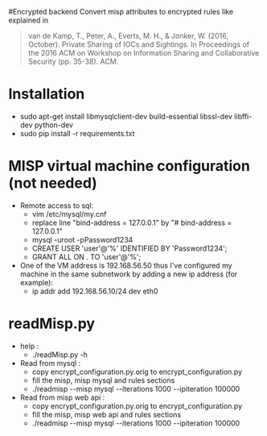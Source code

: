 #Encrypted backend
Convert misp attributes to encrypted rules like explained in 
> van de Kamp, T., Peter, A., Everts, M. H., & Jonker, W. (2016, October). Private Sharing of IOCs and Sightings. In Proceedings of the 2016 ACM on Workshop on Information Sharing and Collaborative Security (pp. 35-38). ACM.

# Installation

- sudo apt-get install libmysqlclient-dev build-essential libssl-dev libffi-dev python-dev
- sudo pip install -r requirements.txt

# MISP virtual machine configuration (not needed)
- Remote access to sql:
	- vim /etc/mysql/my.cnf
	- replace line "bind-address          = 127.0.0.1" by "# bind-address          = 127.0.0.1"
	- mysql -uroot -pPassword1234
	- CREATE USER 'user'@'%' IDENTIFIED BY 'Password1234';
	- GRANT ALL ON *.* TO 'user'@'%';
- One of the VM address is 192.168.56.50 thus I've configured my machine in the same subnetwork by adding a new ip address (for example):
	- ip addr add 192.168.56.10/24 dev eth0 


# readMisp.py
- help : 
	- ./readMisp.py -h
- Read from mysql : 
	- copy encrypt_configuration.py.orig to encrypt_configuration.py
	- fill the misp, misp mysql and rules sections
	- ./readmisp --misp mysql --iterations 1000 --ipiteration 100000
- Read from misp web api :
	- copy encrypt_configuration.py.orig to encrypt_configuration.py
	- fill the misp, misp web api and rules sections
	- ./readmisp --misp mysql --iterations 1000 --ipiteration 100000
